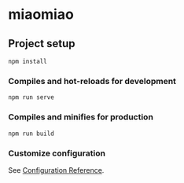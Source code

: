 # miaomiao

## Project setup
```
npm install
```

### Compiles and hot-reloads for development
```
npm run serve
```

### Compiles and minifies for production
```
npm run build
```

### Customize configuration
See [Configuration Reference](https://cli.vuejs.org/config/).

<!-- git remote add origin https://github.com/jsonk-cycle/miaomiao.git  创建远程仓库 -->
<!-- git push origin master 提交本地仓库到远程仓库 -->
